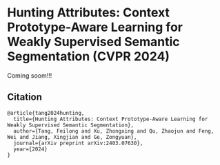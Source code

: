 # Hunting Attributes: Context Prototype-Aware Learning for Weakly Supervised Semantic Segmentation (CVPR 2024)


Coming soom!!!

## Citation
```
@article{tang2024hunting,
  title={Hunting Attributes: Context Prototype-Aware Learning for Weakly Supervised Semantic Segmentation},
  author={Tang, Feilong and Xu, Zhongxing and Qu, Zhaojun and Feng, Wei and Jiang, Xingjian and Ge, Zongyuan},
  journal={arXiv preprint arXiv:2403.07630},
  year={2024}
}
```
